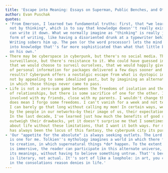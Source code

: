 ```yaml
---
title: 'Escape into Meaning: Essays on Superman, Public Benches, and Other Obsessions'
author: Evan Puschak
quotes:
- 'From Emerson, I learned two fundamental truths: first, that *we learn by expressing,
  not by thinking*, which is to say that knowledge doesn''t really exist until you
  can write it down. What we normally imagine as "thinking" is really just a distracted
  form of writing, like having a disoriented drunk at a typewriter behind your eyes.
  Writing sobers him up. The pen (or the word processor) lets the mind compose language
  into knowledge that''s far more sophisticated than what that little boozer can do
  on his own.'
- There may be cyberspace in cyberpunk, but there's no social media. There may be
  surveillance, but there's resistance to it. Who could have guessed in the 1980s
  that we would choose to surveil ourselves, that we would happily give up every crumb
  of personal information for packages delivered a few days sooner and tailored search
  results? Cyberpunk offers a nostalgic escape from what is dystopic in our present,
  not by appealing to some idealized past, but by imagining an alternate timeline
  in which those things never came to pass.
- Life is not a zero-sum game between the freedoms of isolation and the stability
  of relationships, but there is some sacrifice of one for the other. I'm married,
  involved with my friends, close with my parents. I wouldn't change that, but it
  does mean I forgo some freedoms. I can't vanish for a week and not tell anyone.
  I can barely go that long without calling my mom! In certain ways, we're all limited
  by the people in our networks—by their image of us, their expectations, their needs.
  In the last decade, I've learned just how much the benefits of good relationships
  outweigh their drawbacks, yet it doesn't surprise me that I sometimes fantasize
  about life without these limitations, that I want it both ways. For me, the city
  has always been the locus of this fantasy, the cyberpunk city its purest distillation.
- 'Our "appetite for the absolute" is always seeking outlets. The Lord of the Rings
  is one for me. Tolkien''s mythology imagines a world in which there *is* a design
  to creation, in which supernatural things *do* happen. To the extent that the story
  is immersive, the reader can participate in this alternate universe, escape into
  its meanings, without having to believe something untrue. That''s because the participation
  is literary, not actual. It''s sort of like a loophole: in art, you can indulge
  in the consolations reason denies in life.'
---
```

